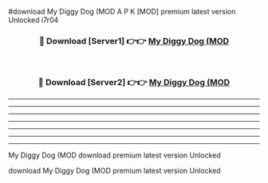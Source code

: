 #download My Diggy Dog (MOD A P K [MOD] premium latest version Unlocked i7r04 



<div align="center">
<h3>🔴 Download [Server1] 👉👉 <a href="https://apkdownload3.web.app/">My Diggy Dog (MOD</a></h3><br>

<h3>🔴 Download [Server2] 👉👉 <a href="https://apkdownload3.web.app/">My Diggy Dog (MOD</a></h3>
</div>





----------------------------------------------------------

----------------------------------------------------------

----------------------------------------------------------

----------------------------------------------------------

----------------------------------------------------------

----------------------------------------------------------

----------------------------------------------------------

My Diggy Dog (MOD download premium latest version Unlocked

download My Diggy Dog (MOD premium latest version Unlocked
